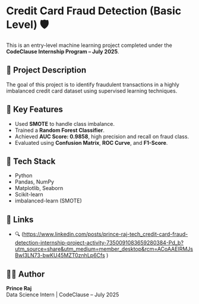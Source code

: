 # Credit Card Fraud Detection (Basic Level) 🛡️

This is an entry-level machine learning project completed under the **CodeClause Internship Program – July 2025**.

## 📌 Project Description

The goal of this project is to identify fraudulent transactions in a highly imbalanced credit card dataset using supervised learning techniques.

## 🚀 Key Features

- Used **SMOTE** to handle class imbalance.
- Trained a **Random Forest Classifier**.
- Achieved **AUC Score: 0.9858**, high precision and recall on fraud class.
- Evaluated using **Confusion Matrix**, **ROC Curve**, and **F1-Score**.

## 🧠 Tech Stack

- Python
- Pandas, NumPy
- Matplotlib, Seaborn
- Scikit-learn
- imbalanced-learn (SMOTE)

## 🔗 Links

- 🔍 (https://www.linkedin.com/posts/prince-raj-tech_credit-card-fraud-detection-internship-project-activity-7350091083659280384-Pd_b?utm_source=share&utm_medium=member_desktop&rcm=ACoAAEIRMJsBwI3LN73-bwKU45MZT0znhLp6Cfs
)
## 👨‍💻 Author

**Prince Raj**  
Data Science Intern | CodeClause – July 2025  
